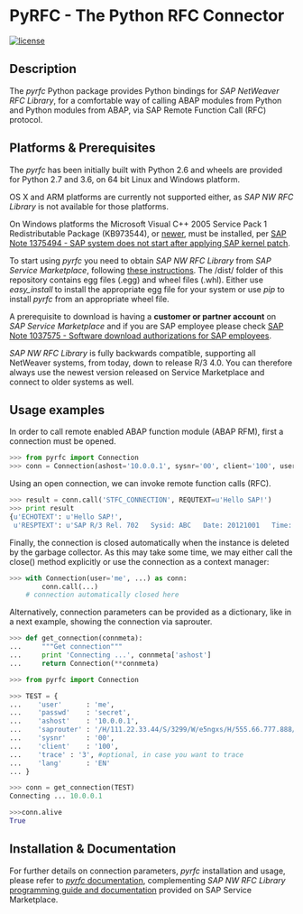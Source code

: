 # PyRFC - The Python RFC Connector

[![license](https://img.shields.io/badge/License-Apache%202.0-blue.svg)](https://opensource.org/licenses/Apache-2.0)

## Description

The _pyrfc_ Python package provides Python bindings for _SAP NetWeaver RFC Library_,
for a comfortable way of calling ABAP modules from Python and Python modules from ABAP,
via SAP Remote Function Call (RFC) protocol.

## Platforms & Prerequisites

The _pyrfc_ has been initially built with Python 2.6 and wheels are provided for Python 2.7 and 3.6, on 64 bit Linux and Windows platform.

OS X and ARM platforms are currently not supported either, as _SAP NW RFC Library_ is not available for those platforms.

On Windows platforms the Microsoft Visual C++ 2005 Service Pack 1 Redistributable Package (KB973544), or [newer](https://www.microsoft.com/en-us/download/details.aspx?id=48145), must be installed, per [SAP Note 1375494 - SAP system does not start after applying SAP kernel patch](https://launchpad.support.sap.com/#/notes/1375494).

To start using _pyrfc_ you need to obtain _SAP NW RFC Library_ from _SAP Service Marketplace_,
following [these instructions](http://sap.github.io/PyRFC/install.html#install-c-connector). The /dist/ folder of this repository contains egg files (.egg) and wheel files (.whl). Either use _easy_install_ to install the appropriate egg file for your system or use _pip_ to install _pyrfc_ from an appropriate wheel file.

A prerequisite to download is having a **customer or partner account** on _SAP Service Marketplace_ and if you
are SAP employee please check [SAP Note 1037575 - Software download authorizations for SAP employees](https://launchpad.support.sap.com/#/notes/1037575).

_SAP NW RFC Library_ is fully backwards compatible, supporting all NetWeaver systems, from today, down to release R/3 4.0.
You can therefore always use the newest version released on Service Marketplace and connect to older systems as well.

## Usage examples

In order to call remote enabled ABAP function module (ABAP RFM), first a connection must be opened.

```python
>>> from pyrfc import Connection
>>> conn = Connection(ashost='10.0.0.1', sysnr='00', client='100', user='me', passwd='secret')
```

Using an open connection, we can invoke remote function calls (RFC).

```python
>>> result = conn.call('STFC_CONNECTION', REQUTEXT=u'Hello SAP!')
>>> print result
{u'ECHOTEXT': u'Hello SAP!',
 u'RESPTEXT': u'SAP R/3 Rel. 702   Sysid: ABC   Date: 20121001   Time: 134524   Logon_Data: 100/ME/E'}
```

Finally, the connection is closed automatically when the instance is deleted by the garbage collector. As this may take some time, we may either call the close() method explicitly or use the connection as a context manager:

```python
>>> with Connection(user='me', ...) as conn:
        conn.call(...)
    # connection automatically closed here
```

Alternatively, connection parameters can be provided as a dictionary,
like in a next example, showing the connection via saprouter.

```python
>>> def get_connection(connmeta):
...     """Get connection"""
...     print 'Connecting ...', connmeta['ashost']
...     return Connection(**connmeta)

>>> from pyrfc import Connection

>>> TEST = {
...    'user'      : 'me',
...    'passwd'    : 'secret',
...    'ashost'    : '10.0.0.1',
...    'saprouter' : '/H/111.22.33.44/S/3299/W/e5ngxs/H/555.66.777.888/H/',
...    'sysnr'     : '00',
...    'client'    : '100',
...    'trace' : '3', #optional, in case you want to trace
...    'lang'      : 'EN'
... }

>>> conn = get_connection(TEST)
Connecting ... 10.0.0.1

>>>conn.alive
True
```

## Installation & Documentation

For further details on connection parameters, _pyrfc_ installation and usage,
please refer to [_pyrfc_ documentation](http://sap.github.io/PyRFC),
complementing _SAP NW RFC Library_ [programming guide and documentation](http://service.sap.com/rfc-library)
provided on SAP Service Marketplace.
